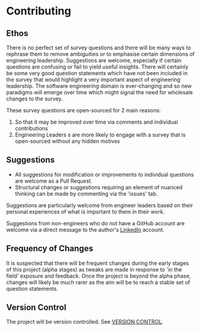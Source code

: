 # Contributing

## Ethos
There is no perfect set of survey questions and there will be many ways to rephrase them to remove ambiguities or to emphasise certain dimensions of engineering leadership. Suggestions are welcome, especially if certain questions are confusing or fail to yield useful insights. There will certainly be some very good question statements which have not been included in the survey that would highlight a very important aspect of engineering leadership. The software engineering domain is ever-changing and so new paradigms will emerge over time which might signal the need for wholesale changes to the survey.

These survey questions are open-sourced for 2 main reasons:
1. So that it may be improved over time via comments and individual contributions
2. Engineering Leaders s are more likely to engage with a survey that is open-sourced without any hidden motives

## Suggestions 
* All suggestions for modification or improvements to individual questions are welcome as a Pull Request.
* Structural changes or suggestions requiring an element of nuanced thinking can be made by commenting via the 'issues' tab.

Suggestions are particularly welcome from engineer leaders based on their personal experiences of what is important to them in their work.

Suggestions from non-engineers who do not have a GitHub account are welcome via a direct message to the author's [LinkedIn](https://www.linkedin.com/in/johndurrant/) account. 

## Frequency of Changes
It is suspected that there will be frequent changes during the early stages of this project (alpha stages) as tweaks are made in response to 'in the field' exposure and feedback. Once the project is beyond the alpha phase, changes will likely be much rarer as the aim will be to reach a stable set of question statements.

## Version Control
The project will be version controlled. See [VERSION CONTROL](/VERSION-CONTROL.md).
